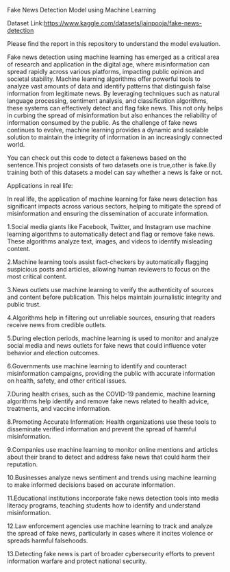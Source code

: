 Fake News Detection Model using Machine Learning

Dataset Link:https://www.kaggle.com/datasets/jainpooja/fake-news-detection

Please find the report in this repository to understand the model evaluation.

Fake news detection using machine learning has emerged as a critical area of research and application in the digital age, where misinformation can spread rapidly across various platforms, impacting public opinion and societal stability. Machine learning algorithms offer powerful tools to analyze vast amounts of data and identify patterns that distinguish false information from legitimate news. 
By leveraging techniques such as natural language processing, sentiment analysis, and classification algorithms, these systems can effectively detect and flag fake news. 
This not only helps in curbing the spread of misinformation but also enhances the reliability of information consumed by the public. 
As the challenge of fake news continues to evolve, machine learning provides a dynamic and scalable solution to maintain the integrity of information in an increasingly connected world.

You can check out this code to detect a fakenews based on the sentence.This project consists of two datasets one is true,other is fake.By training both of this datasets a model can say whether a news is fake or not.

Applications in real life:

In real life, the application of machine learning for fake news detection has significant impacts across various sectors, helping to mitigate the spread of misinformation and ensuring the dissemination of accurate information.

1.Social media giants like Facebook, Twitter, and Instagram use machine learning algorithms to automatically detect and flag or remove fake news. These algorithms analyze text, images, and videos to identify misleading content.

2.Machine learning tools assist fact-checkers by automatically flagging suspicious posts and articles, allowing human reviewers to focus on the most critical content.

3.News outlets use machine learning to verify the authenticity of sources and content before publication. This helps maintain journalistic integrity and public trust.

4.Algorithms help in filtering out unreliable sources, ensuring that readers receive news from credible outlets.

5.During election periods, machine learning is used to monitor and analyze social media and news outlets for fake news that could influence voter behavior and election outcomes.

6.Governments use machine learning to identify and counteract misinformation campaigns, providing the public with accurate information on health, safety, and other critical issues.

7.During health crises, such as the COVID-19 pandemic, machine learning algorithms help identify and remove fake news related to health advice, treatments, and vaccine information.

8.Promoting Accurate Information: Health organizations use these tools to disseminate verified information and prevent the spread of harmful misinformation.

9.Companies use machine learning to monitor online mentions and articles about their brand to detect and address fake news that could harm their reputation.

10.Businesses analyze news sentiment and trends using machine learning to make informed decisions based on accurate information.

11.Educational institutions incorporate fake news detection tools into media literacy programs, teaching students how to identify and understand misinformation.

12.Law enforcement agencies use machine learning to track and analyze the spread of fake news, particularly in cases where it incites violence or spreads harmful falsehoods.

13.Detecting fake news is part of broader cybersecurity efforts to prevent information warfare and protect national security.
